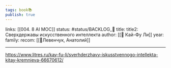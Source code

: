 ```yaml
---
tags: book📚
publish: true
---
```

links: [[004. 8 AI MOC]]
status: #status/BACKLOG_🌰
title:
title2: Сверхдержавы искусственного интеллекта
author: [[👤 Кай-Фу Ли]]
year:
family:
recom: [[👤Левенчук, Анатолий]]

---

https://www.litres.ru/kay-fu-li/sverhderzhavy-iskusstvennogo-intellekta-kitay-kremnieva-66670612/